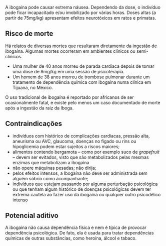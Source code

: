 A ibogaína pode causar extrema náusea. Dependendo da dose, o indivíduo pode ficar incapacitado e/ou imobilizado por várias horas. Doses altas (a partir de 75mg/kg) apresentam efeitos neurotóxicos em ratos e primatas.

## Risco de morte

Há relatos de diversas mortes que resultaram diretamente da ingestão de ibogaína. Algumas mortes ocorreram em ambientes clínicos ou semi-clínicos.

- Uma mulher de 40 anos morreu de parada cardíaca depois de tomar uma dose de 8mg/kg em uma sessão de psicoterapia.
- Um homem de 38 anos morreu de trombose pulmonar durante um tratamento de dependência química com ibogaína numa clínica em Tijuana, no México.

O uso tradicional de ibogaína é reportado por africanos de ser ocasionalmente fatal, e existe pelo menos um caso documentado de morte após a ingestão da raiz da Iboga.

## Contraindicações

- indivíduos com histórico de complicações cardíacas, pressão alta, aneurisma ou AVC, glaucoma, doenças no fígado ou rins ou hipoglicemia podem estar sujeitos a riscos maiores;
- alimentos contendo bergamota – como por exemplo suco de _grapefruit –_ devem ser evitados, visto que são metabolizados pelas mesmas enzimas que metabolizam a ibogaína
- não opere máquinas pesadas; não dirija;
- pelos efeitos intensos, a Ibogaína não deve ser administrada sem alguém sóbrio como acompanhante;
- indivíduos que estejam passando por alguma perturbação psicológica ou que tenham algum histórico de doenças psicológicas devem ter extrema cautela ao fazer uso da ibogaína ou qualquer outro psicodélico intenso

## Potencial aditivo

A ibogaína não causa dependência física e nem é típica de provocar dependência psicológica. De fato, ela é usada para tratar dependências químicas de outras substâncias, como heroína, álcool e tabaco.